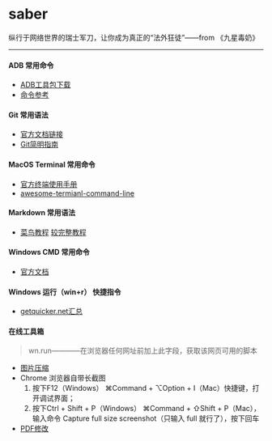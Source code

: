 # saber
纵行于网络世界的瑞士军刀，让你成为真正的“法外狂徒”——from 《九星毒奶》

---

#### ADB 常用命令
- [ADB工具包下载](https://www.appinn.com/download-adb-or-fastboot-without-android-studio/)
- [命令参考](https://zhuanlan.zhihu.com/p/97376998)

#### Git 常用语法
- [官方文档链接](https://help.github.com/cn/github/authenticating-to-github/generating-a-new-ssh-key-and-adding-it-to-the-ssh-agent)
- [Git简明指南](https://rogerdudler.github.io/git-guide/index.zh.html)

#### MacOS Terminal 常用命令
- [官方终端使用手册](https://support.apple.com/zh-cn/guide/terminal/apd5265185d-f365-44cb-8b09-71a064a42125/2.10/mac/10.15)
- [awesome-termianl-command-line](https://nusr.github.io/post/awesome-macos-command-line-zh/README/)

#### Markdown 常用语法
- [菜鸟教程](https://www.runoob.com/markdown/md-tutorial.html) [较完整教程](http://xianbai.me/learn-md/index.html)

#### Windows CMD 常用命令
- [官方文档](https://docs.microsoft.com/zh-cn/windows-server/administration/windows-commands/cd)

#### Windows 运行（win+r） 快捷指令
- [getquicker.net汇总](https://getquicker.net/Forum/ViewTopic/172)

#### 在线工具箱
> wn.run————在浏览器任何网址前加上此字段，获取该网页可用的脚本
- [图片压缩](https://squoosh.app/)
- Chrome 浏览器自带长截图
    1. 按下F12（Windows） ⌘Command + ⌥Option + I（Mac）快捷键，打开调试界面；
    2. 按下Ctrl + Shift + P（Windows） ⌘Command + ⇧Shift + P（Mac），输入命令 Capture full size screenshot（只输入 full 就行了），按下回车
- [PDF修改](https://www.ilovepdf.com/zh-cn)

